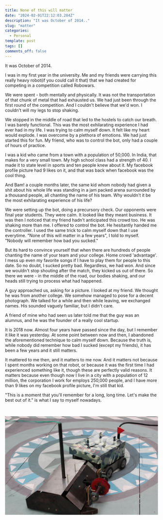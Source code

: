 ```yaml
---
title: None of this will matter
date: "2024-02-01T22:12:03.284Z"
description: "It was October of 2014.."
slug: "matter"
categories:
  - Personal
template: post
tags: []
comments_off: false
---
```


It was October of 2014.

I was in my first year in the university. Me and my friends were carrying this really heavy robot(if you could call it that) that we had created for competing in a competition called Robowars.

We were spent - both mentally and physically. It was not the transportation of that chunk of metal that had exhausted us. We had just been through the first round of the competition. And I couldn't believe that we'd won. I couldn't will my legs to stop shaking.

We stopped in the middle of road that led to the hostels to catch our breath. I was barely functional. This was the most exhilarating experience I had ever had in my life. I was trying to calm myself down. It felt like my heart would explode. I was overcome by a plethora of emotions. We had just started this for fun. My friend, who was to control the bot, only had a couple of hours of practice.

I was a kid who came from a town with a population of 50,000. In India, that makes for a very small town. My high school class had a strength of 40. I made it to state level in sports and ten people knew about it. My facebook profile picture had 9 likes on it, and that was back when facebook was the cool thing.

And Bam! a couple months later, the same kid whom nobody had given a shit about his whole life was standing in a jam packed arena surrounded by a thousand people, all chanting the name of his team. Why wouldn't it be the most exhilarating experience of his life?

We were setting up the bot, doing a precursory check. Our opponents were final year students. They were calm. It looked like they meant business. It was then I noticed that my friend hadn't anticipated this crowd too. He was shaking more than me. I offered to control the bot. He hesitantly handed me the controller. I used the same trick to calm myself down that I use everytime. "None of this will matter in a few years", I told to myself. "Nobody will remember how bad you sucked."

But its hard to convince yourself that when there are hundreds of people chanting the name of your team and your college. Home crowd 'advantage'. I mess up even my favorite songs if I have to play them for people to this date. So no doubt, I sucked pretty bad. Regardless, we had won. And since we wouldn't stop shouting after the match, they kicked us out of there. So there we were - in the middle of the road, our bodies shaking, and our heads still trying to process what had happened.

A guy approached us, asking for a picture. I looked at my friend. We thought he was from another college. We somehow managed to pose for a decent photograph. We talked for a while and then while leaving, we exchanged names. His sounded vaguely familiar, but I didn't care.

A friend of mine who had seen us later told me that the guy was an alumnus, and he was the founder of a really cool startup.

It is 2018 now. Almost four years have passed since the day, but I remember it like it was yesterday. At some point between now and then, I abandoned the aforementioned technique to calm myself down. Because the truth is, while nobody did remember how bad I sucked (except my friends), it has been a few years and it still matters.

It mattered to me then, and it matters to me now. And it matters not because I spent months working on that robot, or because it was the first time I had experienced something like it, though these are perfectly valid reasons. It matters because even though now I live in a city with a population of 12 million, the corporation I work for employs 250,000 people, and I have more than 9 likes on my facebook profile picture, I'm still that kid.

"This is a moment that you'll remember for a long, long time. Let's make the best out of it." is what I say to myself nowadays.

<br >

![Prodigy](../images/matter.jpg)